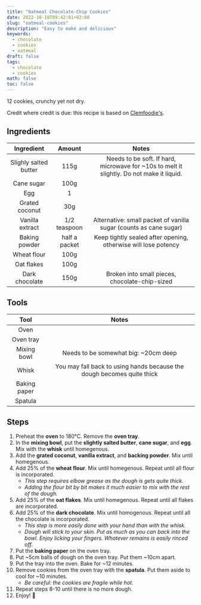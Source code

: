 ```yaml
---
title: "Oatmeal Chocolate-Chip Cookies"
date: 2022-10-18T09:42:01+02:00
slug: "oatmeal-cookies"
description: "Easy to make and delicious"
keywords:
  - chocolate
  - cookies
  - oatmeal
draft: false
tags:
  - chocolate
  - cookies
math: false
toc: false
---
```


12 cookies, crunchy yet not dry.

Credit where credit is due: this recipe is based on [Clemfoodie's](https://clemfoodie.com/2018/04/29/oatmeal-cookies-moelleux-aux-pepites-de-chocolat/).

## Ingredients

|      Ingredient       |    Amount     |                                           Notes                                           |
| :-------------------: | :-----------: | :---------------------------------------------------------------------------------------: |
| Slighly salted butter |     115g      | Needs to be soft. If hard, microwave for ~10s to melt it slightly. Do not make it liquid. |
|      Cane sugar       |     100g      |                                                                                           |
|          Egg          |       1       |                                                                                           |
|    Grated coconut     |      30g      |                                                                                           |
|    Vanilla extract    | 1/2 teaspoon  |             Alternative: small packet of vanilla sugar (counts as cane sugar)             |
|     Baking powder     | half a packet |              Keep tightly sealed after opening, otherwise will lose potency               |
|      Wheat flour      |     100g      |                                                                                           |
|      Oat flakes       |     100g      |                                                                                           |
|    Dark chocolate     |     150g      |                      Broken into small pieces, chocolate-chip-sized                       |

## Tools

|     Tool     |                                 Notes                                  |
| :----------: | :--------------------------------------------------------------------: |
|     Oven     |                                                                        |
|  Oven tray   |                                                                        |
| Mixing bowl  |                  Needs to be somewhat big: ~20cm deep                  |
|    Whisk     | You may fall back to using hands because the dough becomes quite thick |
| Baking paper |                                                                        |
|   Spatula    |                                                                        |

## Steps

1. Preheat the **oven** to 180°C. Remove the **oven tray**.
2. In the **mixing bowl**, put the **slightly salted butter**, **cane sugar**,
   and **egg**. Mix with the **whisk** until homegenous.
3. Add the **grated coconut**, **vanilla extract**, and **backing powder**. Mix
   until homegenous.
4. Add 25% of the **wheat flour**. Mix until homegenous. Repeat until all flour
   is incorporated.
   - _This step requires elbow grease as the dough is gets quite thick._
   - _Adding the flour bit by bit makes it much easier to mix with the rest of
     the dough._
5. Add 25% of the **oat flakes**. Mix until homegenous. Repeat until all flakes
   are incorporated.
6. Add 25% of the **dark chocolate**. Mix until homogenous. Repeat until all
   the chocolate is incorporated.
   - _This step is more easily done with your hand than with the whisk._
   - _Dough will stick to your skin. Put as much as you can back into the bowl.
     Enjoy licking your fingers. Whatever remains is easily rinced off._
7. Put the **baking paper** on the oven tray.
8. Put ~5cm balls of dough on the oven tray. Put them ~10cm apart.
9. Put the tray into the oven. Bake for ~12 minutes.
10. Remove cookies from the oven tray with the **spatula**. Put them aside to
    cool for ~10 minutes.
    - _Be careful: the cookies are fragile while hot._
11. Repeat steps 8-10 until there is no more dough.
12. Enjoy! 🍪
